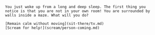     You just woke up from a long and deep sleep. The first thing you notice is that you are not in your own room! You are surrounded by walls inside a maze. What will you do?
    
    [Remain calm without moving](sit-there/tv.md)  
    [Scream for help!](scream/person-coming.md)